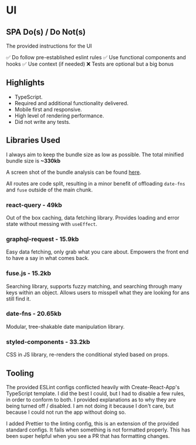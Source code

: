 # UI

## SPA Do(s) / Do Not(s)

The provided instructions for the UI

:white_check_mark: Do follow pre-established eslint rules
:white_check_mark: Use functional components and hooks
:white_check_mark: Use context (if needed)
:x: Tests are optional but a big bonus

## Highlights

- TypeScript.
- Required and additional functionality delivered.
- Mobile first and responsive.
- High level of rendering performance.
- Did not write any tests.

## Libraries Used

I always aim to keep the bundle size as low as possible. The total minified bundle size is **~330kb**

A screen shot of the bundle analysis can be found [here](./bundle.pdf).

All routes are code split, resulting in a minor benefit of offloading `date-fns` and `fuse` outside of the main chunk.

### react-query - 49kb

Out of the box caching, data fetching library. Provides loading and error state without messing with `useEffect`.

### graphql-request - 15.9kb

Easy data fetching, only grab what you care about. Empowers the front end to have a say in what comes back.

### fuse.js - 15.2kb

Searching library, supports fuzzy matching, and searching through many keys within an object. Allows users to misspell what they are looking for ans still find it.

### date-fns - 20.65kb

Modular, tree-shakable date manipulation library.

### styled-components - 33.2kb

CSS in JS library, re-renders the conditional styled based on props.

## Tooling

The provided ESLint configs conflicted heavily with Create-React-App's TypeScript template. I did the best I could, but I had to disable a few rules, in order to conform to both. I provided explanations as to why they are being turned off / disabled. I am not doing it because I don't care, but because I could not run the app without doing so.

I added Prettier to the linting config, this is an extension of the provided standard configs. It fails when something is not formatted properly. This has been super helpful when you see a PR that has formatting changes.
